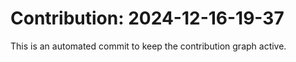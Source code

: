 # Contribution: 2024-12-16-19-37
This is an automated commit to keep the contribution graph active.
